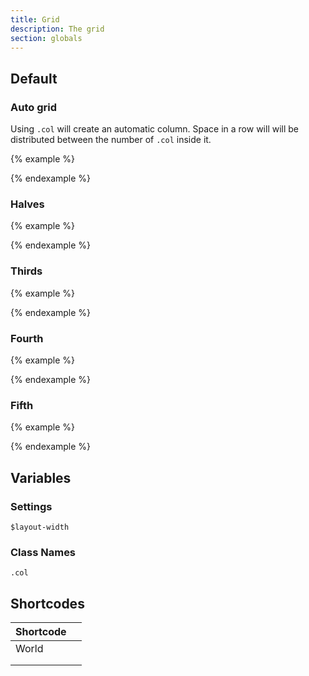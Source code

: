 ```yaml
---
title: Grid
description: The grid
section: globals
---
```

## Default
### Auto grid
<p class="sg">Using <code>.col</code> will create an automatic column. Space in a row will will be distributed between the number of <code>.col</code> inside it.</p>
<div class="show-grid">
  {% example %}
  <div class="wrapper">
    <div class="row">
      <div class="col"><p></p></div>
    </div>
    <div class="row">
      <div class="col"><p></p></div>
      <div class="col"><p></p></div>
    </div>
  </div>
  {% endexample %}
</div>

### Halves
<div class="show-grid">
  {% example %}
  <div class="wrapper">
    <div class="row">
      <div class="col-1of2"><p></p></div>
      <div class="col-1of2"><p></p></div>
    </div>
  </div>
  {% endexample %}
</div>

### Thirds
<div class="show-grid">
  {% example %}
  <div class="wrapper">
    <div class="row">
      <div class="col-1of3"><p></p></div>
      <div class="col-1of3"><p></p></div>
      <div class="col-1of3"><p></p></div>
    </div>
    <div class="row">
      <div class="col-1of3"><p></p></div>
      <div class="col-2of3"><p></p></div>
    </div>
  </div>
  {% endexample %}
</div>

### Fourth
<div class="show-grid">
  {% example %}
  <div class="wrapper">
    <div class="row">
      <div class="col-1of4"><p></p></div>
      <div class="col-1of4"><p></p></div>
      <div class="col-1of4"><p></p></div>
      <div class="col-1of4"><p></p></div>
    </div>
    <div class="row">
      <div class="col-1of4"><p></p></div>
      <div class="col-3of4"><p></p></div>
    </div>
    <div class="row">
      <div class="col-2of4"><p></p></div>
      <div class="col-1of4"><p></p></div>
      <div class="col-1of4"><p></p></div>
    </div>
  </div>
  {% endexample %}
</div>

### Fifth
<div class="show-grid">
  {% example %}
  <div class="wrapper">
    <div class="row">
      <div class="col-1of5"><p></p></div>
      <div class="col-1of5"><p></p></div>
      <div class="col-1of5"><p></p></div>
      <div class="col-1of5"><p></p></div>
      <div class="col-1of5"><p></p></div>
    </div>
    <div class="row">
      <div class="col-1of5"><p></p></div>
      <div class="col-3of5"><p></p></div>
      <div class="col-1of5"><p></p></div>
    </div>
    <div class="row">
      <div class="col-2of5"><p></p></div>
      <div class="col-3of5"><p></p></div>
    </div>
    <div class="row">
      <div class="col-2of5"><p></p></div>
      <div class="col-1of5"><p></p></div>
      <div class="col-2of5"><p></p></div>
    </div>
  </div>
  {% endexample %}
</div>

## Variables
### Settings
<code>$layout-width</code>
### Class Names
<code>.col</code>
## Shortcodes
| Shortcode |   |
|-----------|---|
| World     |   |
|           |   |
|           |   |